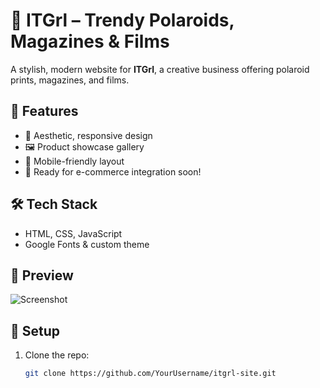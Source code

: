 # 💖 ITGrl – Trendy Polaroids, Magazines & Films

A stylish, modern website for **ITGrl**, a creative business offering polaroid prints, magazines, and films.

## 🌟 Features
- 🎨 Aesthetic, responsive design
- 🖼 Product showcase gallery
- 📱 Mobile-friendly layout
- 🛒 Ready for e-commerce integration soon!

## 🛠 Tech Stack
- HTML, CSS, JavaScript
- Google Fonts & custom theme

## 📸 Preview
![Screenshot]("C:\Users\snghi\Pictures\DCIM\P45.jpg")

## 🚀 Setup
1. Clone the repo:  
   ```bash
   git clone https://github.com/YourUsername/itgrl-site.git
